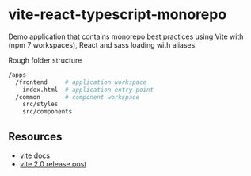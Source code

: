 # vite-react-typescript-monorepo

Demo application that contains monorepo best practices using Vite with (npm 7 workspaces), React and sass loading with aliases.

Rough folder structure
```bash
/apps
  /frontend     # application workspace
    index.html  # application entry-point
  /common       # component workspace
    src/styles
    src/components
```

## Resources

- [vite docs](https://vitejs.dev/)
- [vite 2.0 release post](https://dev.to/yyx990803/announcing-vite-2-0-2f0a)

